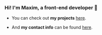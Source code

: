 ### Hi! I'm Maxim, a front-end developer 💎

- You can check out **my projects** [here](https://xafiro.site/projects).

- And **my contact info** can be found [here](https://xafiro.site/socials).
